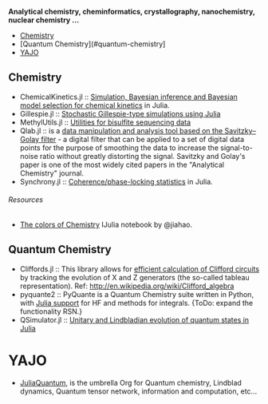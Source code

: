 **Analytical chemistry, cheminformatics, crystallography, nanochemistry, nuclear chemistry ...**

* [Chemistry](#chemistry)
* [Quantum Chemistry](#quantum-chemistry]
* [YAJO](#yajo)


 
## Chemistry 
* ChemicalKinetics.jl :: [Simulation, Bayesian inference and Bayesian model selection for chemical kinetics](https://github.com/scidom/ChemicalKinetics.jl) in Julia.
* Gillespie.jl :: [Stochastic Gillespie-type simulations using Julia](https://github.com/sdwfrost/Gillespie.jl)
* MethylUtils.jl :: [Utilities for bisulfite sequencing data](https://github.com/nw11/MethylUtils.jl)
* Qlab.jl :: is a [data manipulation and analysis tool based on the Savitzky–Golay filter](https://github.com/blakejohnson/Qlab.jl) - a digital filter that can be applied to a set of digital data points for the purpose of smoothing the data to increase the signal-to-noise ratio without greatly distorting the signal. Savitzky and Golay's paper is one of the most widely cited papers in the "Analytical Chemistry" journal.
* Synchrony.jl :: [Coherence/phase-locking statistics](https://github.com/simonster/Synchrony.jl) in Julia.

###### Resources
* [The colors of Chemistry](http://jiahao.github.io/julia-blog/2014/06/09/the-colors-of-chemistry.html) IJulia notebook by @jiahao.


## Quantum Chemistry
* Cliffords.jl :: This library allows for [efficient calculation of Clifford circuits](https://github.com/BBN-Q/Cliffords.jl) by tracking the evolution of X and Z generators (the so-called tableau representation). Ref: http://en.wikipedia.org/wiki/Clifford_algebra
* pyquante2 :: PyQuante is a Quantum Chemistry suite written in Python, with [Julia support](https://github.com/rpmuller/pyquante2/) for HF and methods for integrals. {ToDo: expand the functionality RSN.}
* QSimulator.jl :: [Unitary and Lindbladian evolution of quantum states in Julia](https://github.com/BBN-Q/QSimulator.jl)


# YAJO
* [JuliaQuantum](http://juliaquantum.github.io/), is the umbrella Org for Quantum chemistry, Lindblad dynamics, Quantum tensor network, information and computation, etc...

